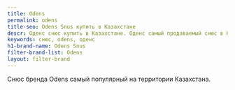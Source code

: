 ```yaml
---
title: Odens
permalink: odens
title-seo: Odens Snus купить в Казахстане
descr: Оденс снюс купить в Казахстане. Оденс самый продаваемый снюс в Казахстане. И не просто так, он действительно лучший.
keywords: снюс, odens, оденс
h1-brand-name: Odens Snus
filter-brand-list: Odens
layout: filter-brand
---
```


Снюс бренда Odens самый популярный на территории Казахстана.
